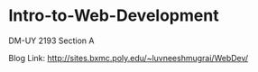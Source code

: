 # Intro-to-Web-Development
DM-UY 2193 Section A

Blog Link: http://sites.bxmc.poly.edu/~luvneeshmugrai/WebDev/
